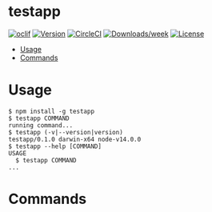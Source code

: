 testapp
=======



[![oclif](https://img.shields.io/badge/cli-oclif-brightgreen.svg)](https://oclif.io)
[![Version](https://img.shields.io/npm/v/testapp.svg)](https://npmjs.org/package/testapp)
[![CircleCI](https://circleci.com/gh/phinoppix/testapp/tree/master.svg?style=shield)](https://circleci.com/gh/phinoppix/testapp/tree/master)
[![Downloads/week](https://img.shields.io/npm/dw/testapp.svg)](https://npmjs.org/package/testapp)
[![License](https://img.shields.io/npm/l/testapp.svg)](https://github.com/phinoppix/testapp/blob/master/package.json)

<!-- toc -->
* [Usage](#usage)
* [Commands](#commands)
<!-- tocstop -->
# Usage
<!-- usage -->
```sh-session
$ npm install -g testapp
$ testapp COMMAND
running command...
$ testapp (-v|--version|version)
testapp/0.1.0 darwin-x64 node-v14.0.0
$ testapp --help [COMMAND]
USAGE
  $ testapp COMMAND
...
```
<!-- usagestop -->
# Commands
<!-- commands -->

<!-- commandsstop -->
